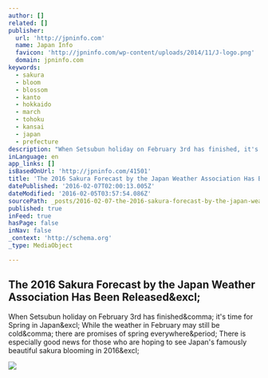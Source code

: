 ```yaml
---
author: []
related: []
publisher:
  url: 'http://jpninfo.com'
  name: Japan Info
  favicon: 'http://jpninfo.com/wp-content/uploads/2014/11/J-logo.png'
  domain: jpninfo.com
keywords:
  - sakura
  - bloom
  - blossom
  - kanto
  - hokkaido
  - march
  - tohoku
  - kansai
  - japan
  - prefecture
description: "When Setsubun holiday on February 3rd has finished, it's time for Spring in Japan! While the weather in February may still be cold, there are promises of spring everywhere. There is especially good news for those who are hoping to see Japan's famously beautiful sakura blooming in 2016!"
inLanguage: en
app_links: []
isBasedOnUrl: 'http://jpninfo.com/41501'
title: 'The 2016 Sakura Forecast by the Japan Weather Association Has Been Released!'
datePublished: '2016-02-07T02:00:13.005Z'
dateModified: '2016-02-05T03:57:54.086Z'
sourcePath: _posts/2016-02-07-the-2016-sakura-forecast-by-the-japan-weather-association-ha.md
published: true
inFeed: true
hasPage: false
inNav: false
_context: 'http://schema.org'
_type: MediaObject

---
```

<article style=""><h1>The 2016 Sakura Forecast by the Japan Weather Association Has Been Released&amp;excl;</h1><p>When Setsubun holiday on February 3rd has finished&amp;comma; it's time for Spring in Japan&amp;excl; While the weather in February may still be cold&amp;comma; there are promises of spring everywhere&amp;period; There is especially good news for those who are hoping to see Japan's famously beautiful sakura blooming in 2016&amp;excl;</p><img src="http://jpninfo.com/wp-content/uploads/2016/02/sakura-closeup.jpg" /></article>